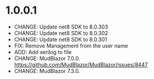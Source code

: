 

1.0.0.1
=======

- CHANGE:   Update net8 SDK to 8.0.303
- CHANGE:   Update net8 SDK to 8.0.302
- CHANGE:   Update net8 SDK to 8.0.301
- FIX:      Remove Management from the user name
- ADD:      Add serilog to file
- CHANGE:   MudBlazor 7.0.0. 
            https://github.com/MudBlazor/MudBlazor/issues/8447
- CHANGE:   MudBlazor 7.3.0. 


